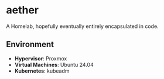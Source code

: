 aether
======

A Homelab, hopefully eventually entirely encapsulated in code.


Environment
---
- **Hypervisor**: Proxmox
- **Virtual Machines**: Ubuntu 24.04
- **Kubernetes**: kubeadm
